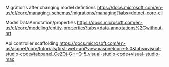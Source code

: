 Migrations after changing model defintions
https://docs.microsoft.com/en-us/ef/core/managing-schemas/migrations/managing?tabs=dotnet-core-cli

Model DataAnnotation/properties
https://docs.microsoft.com/en-us/ef/core/modeling/entity-properties?tabs=data-annotations%2Cwithout-nrt

Api controller scaffolding
https://docs.microsoft.com/en-us/aspnet/core/tutorials/first-web-api?view=aspnetcore-5.0&tabs=visual-studio-code#tabpanel_CeZOj-G++Q-5_visual-studio-code+visual-studio-mac

